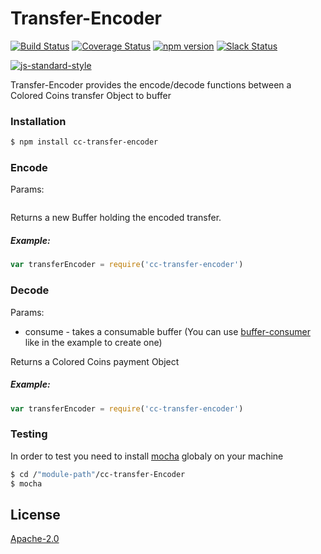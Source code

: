 # Transfer-Encoder
[![Build Status](https://travis-ci.org/Wienasset/Transfer-Encoder.svg?branch=master)](https://travis-ci.org/Wienasset/Transfer-Encoder) [![Coverage Status](https://coveralls.io/repos/Wienasset/Transfer-Encoder/badge.svg?branch=master)](https://coveralls.io/r/Wienasset/Transfer-Encoder?branch=master) [![npm version](https://badge.fury.io/js/cc-transfer-encoder.svg)](http://badge.fury.io/js/cc-transfer-encoder)  [![Slack Status](http://slack.coloredcoins.org/badge.svg)](http://slack.coloredcoins.org)

[![js-standard-style](https://cdn.rawgit.com/feross/standard/master/badge.svg)](https://github.com/feross/standard)

Transfer-Encoder provides the encode/decode functions between a Colored Coins transfer Object to buffer

### Installation

```sh
$ npm install cc-transfer-encoder
```


### Encode

Params:



```js


```

Returns a new Buffer holding the encoded transfer.

##### Example:

```js
var transferEncoder = require('cc-transfer-encoder')


```

### Decode

Params:

- consume - takes a consumable buffer (You can use [buffer-consumer] like in the example to create one)

Returns a Colored Coins payment Object

##### Example:

```js
var transferEncoder = require('cc-transfer-encoder')

```

### Testing

In order to test you need to install [mocha] globaly on your machine

```sh
$ cd /"module-path"/cc-transfer-Encoder
$ mocha
```


License
----

[Apache-2.0](http://www.apache.org/licenses/LICENSE-2.0)


[mocha]:https://www.npmjs.com/package/mocha
[buffer-consumer]:https://www.npmjs.com/package/buffer-consumer
